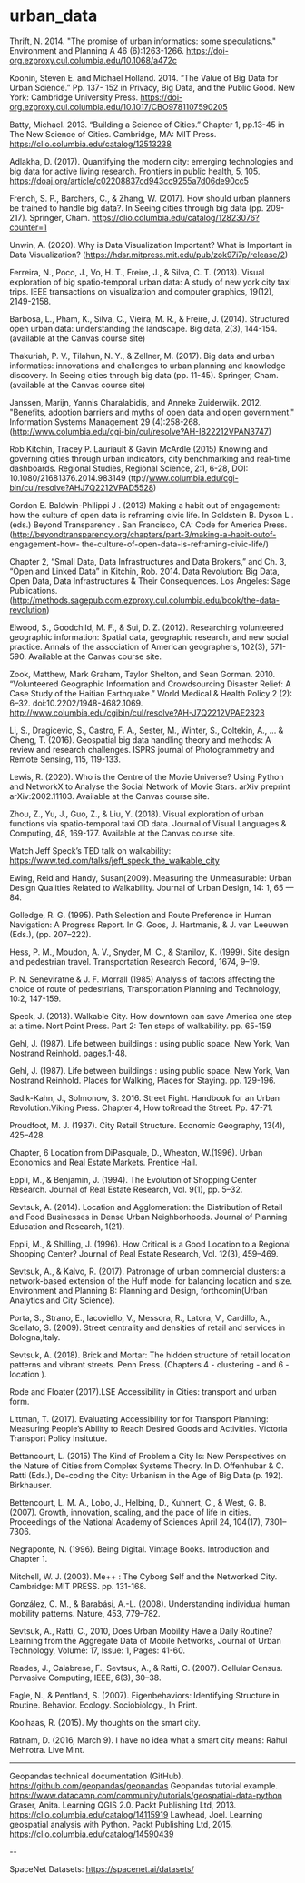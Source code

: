 # urban_data

Thrift, N. 2014. "The promise of urban informatics: some speculations." Environment and Planning
A 46 (6):1263-1266. https://doi-org.ezproxy.cul.columbia.edu/10.1068/a472c

Koonin, Steven E. and Michael Holland. 2014. “The Value of Big Data for Urban Science.” Pp. 137- 152 in Privacy, Big Data, and the Public Good. New York: Cambridge University Press. https://doi-org.ezproxy.cul.columbia.edu/10.1017/CBO9781107590205

Batty, Michael. 2013. “Building a Science of Cities.” Chapter 1, pp.13-45 in The New Science of Cities. Cambridge, MA: MIT Press. https://clio.columbia.edu/catalog/12513238

Adlakha, D. (2017). Quantifying the modern city: emerging technologies and big data for active living research. Frontiers in public health, 5, 105. https://doaj.org/article/c02208837cd943cc9255a7d06de90cc5

French, S. P., Barchers, C., & Zhang, W. (2017). How should urban planners be trained to handle big data?. In Seeing cities through big data (pp. 209-217). Springer, Cham. https://clio.columbia.edu/catalog/12823076?counter=1

Unwin, A. (2020). Why is Data Visualization Important? What is Important in Data Visualization? (https://hdsr.mitpress.mit.edu/pub/zok97i7p/release/2)

Ferreira, N., Poco, J., Vo, H. T., Freire, J., & Silva, C. T. (2013). Visual exploration of big spatio-temporal urban data: A study of new york city taxi trips. IEEE transactions on visualization and computer graphics, 19(12), 2149-2158.

Barbosa, L., Pham, K., Silva, C., Vieira, M. R., & Freire, J. (2014). Structured open urban data: understanding the landscape. Big data, 2(3), 144-154. (available at the Canvas course site)

Thakuriah, P. V., Tilahun, N. Y., & Zellner, M. (2017). Big data and urban informatics: innovations and challenges to urban planning and knowledge discovery. In Seeing cities through big data (pp. 11-45). Springer, Cham. (available at the Canvas course site)

Janssen, Marijn, Yannis Charalabidis, and Anneke Zuiderwijk. 2012. "Benefits, adoption barriers and myths of open data and open government." Information Systems Management 29 (4):258-268.(http://www.columbia.edu/cgi-bin/cul/resolve?AH-I822212VPAN3747)

Rob Kitchin, Tracey P. Lauriault & Gavin McArdle (2015) Knowing and governing cities through urban indicators, city benchmarking and real-time dashboards. Regional Studies, Regional Science, 2:1, 6-28, DOI: 10.1080/21681376.2014.983149 (ttp://www.columbia.edu/cgi-bin/cul/resolve?AHJ7Q2212VPAD5528)

Gordon E. Baldwin-Philippi J . (2013) Making a habit out of engagement: how the culture of open data is reframing civic life. In Goldstein B. Dyson L . (eds.) Beyond Transparency . San Francisco, CA: Code for America Press. (http://beyondtransparency.org/chapters/part-3/making-a-habit-outof-
engagement-how- the-culture-of-open-data-is-reframing-civic-life/)

Chapter 2, “Small Data, Data Infrastructures and Data Brokers,” and Ch. 3, “Open and Linked Data” in Kitchin, Rob. 2014. Data Revolution: Big Data, Open Data, Data Infrastructures & Their Consequences. Los Angeles: Sage Publications. (http://methods.sagepub.com.ezproxy.cul.columbia.edu/book/the-data-revolution)

Elwood, S., Goodchild, M. F., & Sui, D. Z. (2012). Researching volunteered geographic information: Spatial data, geographic research, and new social practice. Annals of the association of American geographers, 102(3), 571-590. Available at the Canvas course site.

Zook, Matthew, Mark Graham, Taylor Shelton, and Sean Gorman. 2010. “Volunteered Geographic Information and Crowdsourcing Disaster Relief: A Case Study of the Haitian Earthquake.” World Medical & Health Policy 2 (2): 6–32. doi:10.2202/1948-4682.1069. http://www.columbia.edu/cgibin/cul/resolve?AH-J7Q2212VPAE2323

Li, S., Dragicevic, S., Castro, F. A., Sester, M., Winter, S., Coltekin, A., ... & Cheng, T. (2016). Geospatial big data handling theory and methods: A review and research challenges. ISPRS journal of Photogrammetry and Remote Sensing, 115, 119-133.

Lewis, R. (2020). Who is the Centre of the Movie Universe? Using Python and NetworkX to Analyse the Social Network of Movie Stars. arXiv preprint arXiv:2002.11103. Available at the Canvas course site.

Zhou, Z., Yu, J., Guo, Z., & Liu, Y. (2018). Visual exploration of urban functions via spatio-temporal taxi OD data. Journal of Visual Languages & Computing, 48, 169-177. Available at the Canvas course site.

Watch Jeff Speck’s TED talk on walkability: https://www.ted.com/talks/jeff_speck_the_walkable_city

Ewing, Reid and Handy, Susan(2009). Measuring the Unmeasurable: Urban Design Qualities Related to Walkability. Journal of Urban Design, 14: 1, 65 — 84.

Golledge, R. G. (1995). Path Selection and Route Preference in Human Navigation: A Progress Report. In G. Goos, J. Hartmanis, & J. van Leeuwen (Eds.), (pp. 207–222).

Hess, P. M., Moudon, A. V., Snyder, M. C., & Stanilov, K. (1999). Site design and pedestrian travel. Transportation Research Record, 1674, 9–19.

P. N. Seneviratne & J. F. Morrall (1985) Analysis of factors affecting the choice of route of pedestrians, Transportation Planning and Technology, 10:2, 147-159.

Speck, J. (2013). Walkable City. How downtown can save America one step at a time. Nort Point Press. Part 2: Ten steps of walkability. pp. 65-159

Gehl, J. (1987). Life between buildings : using public space. New York, Van Nostrand Reinhold. pages.1-48.

Gehl, J. (1987). Life between buildings : using public space. New York, Van Nostrand Reinhold. Places for Walking, Places for Staying. pp. 129-196.

Sadik-Kahn, J., Solmonow, S. 2016. Street Fight. Handbook for an Urban Revolution.Viking Press. Chapter 4, How toRread the Street. Pp. 47-71.

Proudfoot, M. J. (1937). City Retail Structure. Economic Geography, 13(4), 425–428.

Chapter, 6 Location from DiPasquale, D., Wheaton, W.(1996). Urban Economics and Real Estate Markets. Prentice Hall.

Eppli, M., & Benjamin, J. (1994). The Evolution of Shopping Center Research. Journal of Real Estate Research, Vol. 9(1), pp. 5–32.

Sevtsuk, A. (2014). Location and Agglomeration: the Distribution of Retail and Food Businesses in Dense Urban Neighborhoods. Journal of Planning Education and Research, 1(21).

Eppli, M., & Shilling, J. (1996). How Critical is a Good Location to a Regional Shopping Center? Journal of Real Estate Research, Vol. 12(3), 459–469.

Sevtsuk, A., & Kalvo, R. (2017). Patronage of urban commercial clusters: a network-based extension of the Huff model for balancing location and size. Environment and Planning B: Planning and Design, forthcomin(Urban Analytics and City Science).

Porta, S., Strano, E., Iacoviello, V., Messora, R., Latora, V., Cardillo, A., Scellato, S. (2009). Street centrality and densities of retail and services in Bologna,Italy.

Sevtsuk, A. (2018). Brick and Mortar: The hidden structure of retail location patterns and vibrant streets. Penn Press. (Chapters 4 - clustering - and 6 - location ).

Rode and Floater (2017).LSE Accessibility in Cities: transport and urban form.

Littman, T. (2017). Evaluating Accessibility for for Transport Planning: Measuring People’s Ability to Reach Desired Goods and Activities. Victoria Transport Policy Insitutue.

Bettancourt, L. (2015) The Kind of Problem a City Is: New Perspectives on the Nature of Cities from Complex Systems Theory. In D. Offenhubar & C. Ratti (Eds.), De-coding the City: Urbanism in the Age of Big Data (p. 192). Birkhauser.

Bettencourt, L. M. A., Lobo, J., Helbing, D., Kuhnert, C., & West, G. B. (2007). Growth, innovation, scaling, and the pace of life in cities. Proceedings of the National Academy of Sciences April 24, 104(17), 7301–7306.

Negraponte, N. (1996). Being Digital. Vintage Books. Introduction and Chapter 1.

Mitchell, W. J. (2003). Me++ : The Cyborg Self and the Networked City. Cambridge: MIT PRESS. pp. 131-168.

González, C. M., & Barabási, A.-L. (2008). Understanding individual human mobility patterns. Nature, 453, 779–782.

Sevtsuk, A., Ratti, C., 2010, Does Urban Mobility Have a Daily Routine? Learning from the Aggregate Data of Mobile Networks, Journal of Urban Technology, Volume: 17, Issue: 1, Pages: 41-60.

Reades, J., Calabrese, F., Sevtsuk, A., & Ratti, C. (2007). Cellular Census. Pervasive Computing, IEEE, 6(3), 30–38.

Eagle, N., & Pentland, S. (2007). Eigenbehaviors: Identifying Structure in Routine. Behavior. Ecology. Sociobiology., In Print.

Koolhaas, R. (2015). My thoughts on the smart city.

Ratnam, D. (2016, March 9). I have no idea what a smart city means: Rahul Mehrotra. Live Mint.

---

Geopandas technical documentation (GitHub). https://github.com/geopandas/geopandas 
Geopandas tutorial example. https://www.datacamp.com/community/tutorials/geospatial-data-python
Graser, Anita. Learning QGIS 2.0. Packt Publishing Ltd, 2013. https://clio.columbia.edu/catalog/14115919
Lawhead, Joel. Learning geospatial analysis with Python. Packt Publishing Ltd, 2015. https://clio.columbia.edu/catalog/14590439

-- 

SpaceNet Datasets: https://spacenet.ai/datasets/


